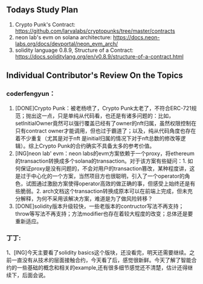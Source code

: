 
## Todays Study Plan

1. Crypto Punk's Contract: https://github.com/larvalabs/cryptopunks/tree/master/contracts
2. neon lab's evm on solana architecture: https://docs.neon-labs.org/docs/devportal/neon_evm_arch/
3. solidity language 0.8.9, Structure of a Contract: https://docs.soliditylang.org/en/v0.8.9/structure-of-a-contract.html 

## Individual Contributor's Review On the Topics

### coderfengyun：
1. [DONE]Crypto Punk：被老杨喷了，Crypto Punk太老了，不符合ERC-721规范；抛出这一点，只是单纯从代码看，也还是有诸多问题的：比如，setInitialOwner竟然可以强行覆盖已经有了owner的nft归属，虽然权限控制在只有contract owner才能调用，但也过于霸道了；以及，纯从代码角度也存在着不少重复（尤其是对于nft 是initial归属的情况下对于nft总数的修改等逻辑）。综上Crypto Punk的合约确实不具备太多的参考价值。
2. [ING]neon lab' evm：neon labs的evm方案依赖于一个proxy，将ethereum的transaction转换成多个solana的transaction。对于该方案有些疑问：1. 如何保证proxy是没有问题的，不会对用户的transaction篡改，某种程度讲，这是过于中心化的一个方案，当然项目方也很聪明，引入了一个operator的角色，试图通过激励方案使得operator高效的做正确的事，但感受上始终还是有些脆弱。2. arch文档这个transaction转换成原本可以在前端上完成，但未充分解释，为何不采用该解决方案，难道是为了做风险转移？
3. [DONE]solidity版本升级较快，一些老版本的contructor写法不再支持；throw等写法不再支持；方法modifier也存在着较大程度的改变；总体还是要重新适应。

### 丁丁:
1、[ING]今天主要看了solidity basics这个版块，还没看完，明天还需要继续。之前一直没有从技术的层面接触合约，今天看了后，感觉很新鲜。今天了解了智能合约的一些基础的概念和相关的example,还有很多细节感觉还不清楚，估计还得继续下，后面会说。
